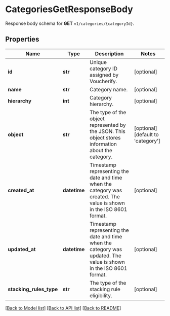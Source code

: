 # CategoriesGetResponseBody

Response body schema for **GET** `v1/categories/{categoryId}`.

## Properties

Name | Type | Description | Notes
------------ | ------------- | ------------- | -------------
**id** | **str** | Unique category ID assigned by Voucherify. | [optional] 
**name** | **str** | Category name. | [optional] 
**hierarchy** | **int** | Category hierarchy. | [optional] 
**object** | **str** | The type of the object represented by the JSON. This object stores information about the category. | [optional] [default to 'category']
**created_at** | **datetime** | Timestamp representing the date and time when the category was created. The value is shown in the ISO 8601 format. | [optional] 
**updated_at** | **datetime** | Timestamp representing the date and time when the category was updated. The value is shown in the ISO 8601 format. | [optional] 
**stacking_rules_type** | **str** | The type of the stacking rule eligibility. | [optional] 

[[Back to Model list]](../README.md#documentation-for-models) [[Back to API list]](../README.md#documentation-for-api-endpoints) [[Back to README]](../README.md)


